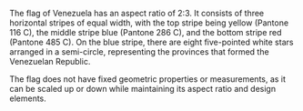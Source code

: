 The flag of Venezuela has an aspect ratio of 2:3. It consists of three horizontal stripes of equal width, with the top stripe being yellow (Pantone 116 C), the middle stripe blue (Pantone 286 C), and the bottom stripe red (Pantone 485 C). On the blue stripe, there are eight five-pointed white stars arranged in a semi-circle, representing the provinces that formed the Venezuelan Republic.

The flag does not have fixed geometric properties or measurements, as it can be scaled up or down while maintaining its aspect ratio and design elements.